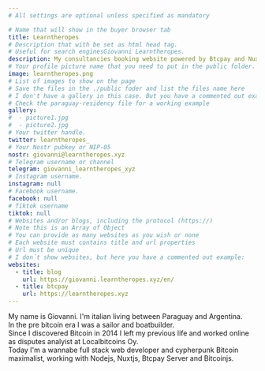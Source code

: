 ```yaml
---
# All settings are optional unless specified as mandatory

# Name that will show in the buyer browser tab
title: Learntheropes
# Description that with be set as html head tag.
# Useful for search enginesGiovanni Learntheropes.
description: My consultancies booking website powered by Btcpay and Nuxt
# Your profile picture name that you need to put in the public folder.
image: learntheropes.png
# List of images to show on the page
# Save the files in the ./public foder and list the files name here
# I don't have a gallery in this case. But you have a commented out example.
# Check the paraguay-residency file for a working example
gallery:
#  - picture1.jpg
#  - picture2.jpg
# Your twitter handle.
twitter: learntheropes_
# Your Nostr pubkey or NIP-05
nostr: giovanni@learntheropes.xyz
# Telegram username or channel
telegram: giovanni_learntheropes_xyz
# Instagram username.
instagram: null
# Facebook username.
facebook: null
# Tiktok username
tiktok: null
# Websites and/or blogs, including the protocol (https://)
# Note this is an Array of Object
# You can provide as many websites as you wish or none
# Each website must contains title and url properties
# Url must be unique
# I don´t show websites, but here you have a commented out example:
websites:
  - title: blog
    url: https://giovanni.learntheropes.xyz/en/
  - title: btcpay
    url: https://learntheropes.xyz
---
```

My name is Giovanni. I'm italian living between Paraguay and Argentina.  
In the pre bitcoin era I was a sailor and boatbuilder.  
Since I discovered Bitcoin in 2014 I left my previous life and worked online as disputes analyist at Localbitcoins Oy.  
Today I'm a wannabe full stack web developer and cypherpunk Bitcoin maximalist, working with Nodejs, Nuxtjs, Btcpay Server and Bitcoinjs.
